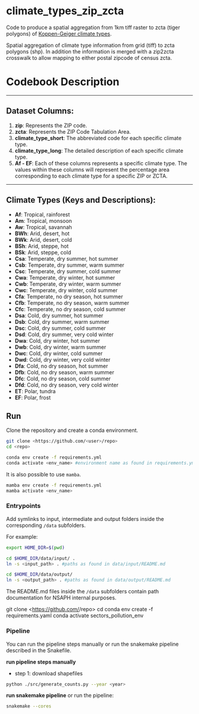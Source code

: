 # climate_types_zip_zcta

Code to produce a spatial aggregation from 1km tiff raster to zcta (tiger polygons) of [Koppen-Geiger climate types](https://www.nature.com/articles/sdata2018214).

Spatial aggregation of climate type information from grid (tiff) to zcta polygons (shp). In addition the information is merged with a zip2zcta crosswalk to allow mapping to either postal zipcode of census zcta.

# Codebook Description

---

## Dataset Columns:

1. **zip**: Represents the ZIP code.
2. **zcta**: Represents the ZIP Code Tabulation Area.
3. **climate_type_short**: The abbreviated code for each specific climate type.
4. **climate_type_long**: The detailed description of each specific climate type.
5. **Af - EF**: Each of these columns represents a specific climate type. The values within these columns will represent the percentage area corresponding to each climate type for a specific ZIP or ZCTA.

---

## Climate Types (Keys and Descriptions):

- **Af**: Tropical, rainforest
- **Am**: Tropical, monsoon
- **Aw**: Tropical, savannah
- **BWh**: Arid, desert, hot
- **BWk**: Arid, desert, cold
- **BSh**: Arid, steppe, hot
- **BSk**: Arid, steppe, cold
- **Csa**: Temperate, dry summer, hot summer
- **Csb**: Temperate, dry summer, warm summer
- **Csc**: Temperate, dry summer, cold summer
- **Cwa**: Temperate, dry winter, hot summer
- **Cwb**: Temperate, dry winter, warm summer
- **Cwc**: Temperate, dry winter, cold summer
- **Cfa**: Temperate, no dry season, hot summer
- **Cfb**: Temperate, no dry season, warm summer
- **Cfc**: Temperate, no dry season, cold summer
- **Dsa**: Cold, dry summer, hot summer
- **Dsb**: Cold, dry summer, warm summer
- **Dsc**: Cold, dry summer, cold summer
- **Dsd**: Cold, dry summer, very cold winter
- **Dwa**: Cold, dry winter, hot summer
- **Dwb**: Cold, dry winter, warm summer
- **Dwc**: Cold, dry winter, cold summer
- **Dwd**: Cold, dry winter, very cold winter
- **Dfa**: Cold, no dry season, hot summer
- **Dfb**: Cold, no dry season, warm summer
- **Dfc**: Cold, no dry season, cold summer
- **Dfd**: Cold, no dry season, very cold winter
- **ET**: Polar, tundra
- **EF**: Polar, frost

## Run

Clone the repository and create a conda environment.

```bash
git clone <https://github.com/<user>/repo>
cd <repo>

conda env create -f requirements.yml
conda activate <env_name> #environment name as found in requirements.yml
```

It is also possible to use `mamba`.

```bash
mamba env create -f requirements.yml
mamba activate <env_name>
```

### Entrypoints

Add symlinks to input, intermediate and output folders inside the corresponding `/data` subfolders.

For example:

```bash
export HOME_DIR=$(pwd)

cd $HOME_DIR/data/input/ .
ln -s <input_path> . #paths as found in data/input/README.md

cd $HOME_DIR/data/output/
ln -s <output_path> . #paths as found in data/output/README.md
```

The README.md files inside the `/data` subfolders contain path documentation for NSAPH internal purposes.

git clone <https://github.com/<user>/repo>
cd <repo>
conda env create -f requirements.yaml
conda activate sectors_pollution_env

### Pipeline

You can run the pipeline steps manually or run the snakemake pipeline described in the Snakefile.

**run pipeline steps manually**

* step 1: download shapefiles

```bash
python ./src/generate_counts.py --year <year>
```

**run snakemake pipeline**
or run the pipeline:

```bash
snakemake --cores
```
